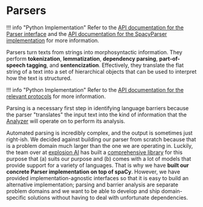 # Parsers
!!! info "Python Implementation"
    Refer to the [API documentation for the Parser interface](../api/parsers/interface.md)
    and the [API documentation for the SpacyParser implementation](../api/parsers/spacy_parser.md)
    for more information.

Parsers turn texts from strings into morphosyntactic information. They perform
**tokenization**, **lemmatization**, **dependency parsing**, **part-of-speech
tagging**, and **sentencization**. Effectively, they translate the flat string
of a text into a set of hierarchical objects that can be used to interpret how
the text is structured.

!!! info "Python Implementation"
    Refer to the [API documentation for the relevant protocols](../api/protocols.md)
    for more information.

Parsing is a necessary first step in identifying language barriers because the
parser "translates" the input text into the kind of information that the
[Analyzer](analyzers.md) will operate on to perform its analysis.

Automated parsing is incredibly complex, and the output is sometimes just
right-ish. We decided against building our parser from scratch because that is
a problem domain much larger than the one we are operating in. Luckily, the team
over at [explosion AI](https://explosion.ai/) has built a
[comprehensive library](https://spacy.io/) for this purpose that (a) suits our
purpose and (b) comes with a lot of models that provide support for a variety of
languages. That is why we have **built our concrete Parser implementation on top
of spaCy**. However, we have provided implementation-agnostic interfaces so that
it is easy to build an alternative implementation; parsing and barrier analysis
are separate problem domains and we want to be able to develop and ship
domain-specific solutions without having to deal with unfortunate dependencies.
